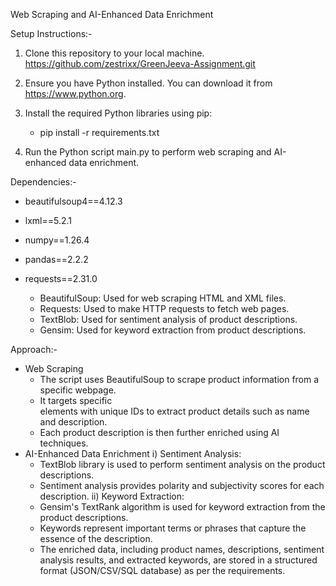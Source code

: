 Web Scraping and AI-Enhanced Data Enrichment

Setup Instructions:-
1. Clone this repository to your local machine.
  https://github.com/zestrixx/GreenJeeva-Assignment.git

2. Ensure you have Python installed. You can download it from https://www.python.org.

3. Install the required Python libraries using pip:
    - pip install -r requirements.txt

4. Run the Python script main.py to perform web scraping and AI-enhanced data enrichment.

Dependencies:-
  - beautifulsoup4==4.12.3
  - lxml==5.2.1
  - numpy==1.26.4
  - pandas==2.2.2
  - requests==2.31.0
  
    - BeautifulSoup: Used for web scraping HTML and XML files.
    - Requests: Used to make HTTP requests to fetch web pages.
    - TextBlob: Used for sentiment analysis of product descriptions.
    - Gensim: Used for keyword extraction from product descriptions.

Approach:-
  - Web Scraping
    - The script uses BeautifulSoup to scrape product information from a specific webpage.
    - It targets specific <div> elements with unique IDs to extract product details such as name and description.
    - Each product description is then further enriched using AI techniques.
  - AI-Enhanced Data Enrichment
    i) Sentiment Analysis:
      - TextBlob library is used to perform sentiment analysis on the product descriptions.
      - Sentiment analysis provides polarity and subjectivity scores for each description.
    ii) Keyword Extraction:
      - Gensim's TextRank algorithm is used for keyword extraction from the product descriptions.
      - Keywords represent important terms or phrases that capture the essence of the description.
      - The enriched data, including product names, descriptions, sentiment analysis results, and extracted keywords, are stored in a structured format (JSON/CSV/SQL database) as per the requirements.
